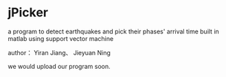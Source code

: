 # jPicker
a program to detect earthquakes and pick their phases' arrival time  built in matlab using support vector machine

author： Yiran Jiang、 Jieyuan Ning

we would upload our program soon. 
